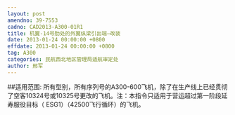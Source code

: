 ```yaml
---
layout: post
amendno: 39-7553
cadno: CAD2013-A300-01R1
title: 机翼-14号肋处的外翼纵梁引出端–改装
date: 2013-01-24 00:00:00 +0800
effdate: 2013-01-24 00:00:00 +0800
tag: A300
categories: 民航西北地区管理局适航审定处
author: 邢军
---
```


##适用范围:
所有型别，所有序列号的A300-600飞机，除了在生产线上已经贯彻了空客10324号或10325号更改的飞机。注：本指令只适用于营运超过第一阶段延寿服役目标（ ESG1）（42500飞行循环）的飞机。

